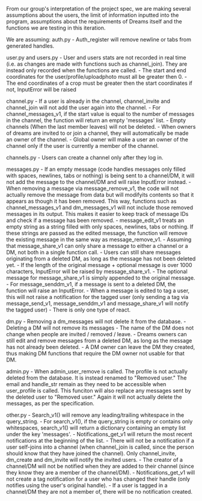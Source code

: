 From our group's interpretation of the project spec, we are making several 
assumptions about the users, the limit of information inputted into the program,
assumptions about the requirements of Dreams itself and the functions we are 
testing in this iteration.

We are assuming:
  auth.py
    - Auth_register will remove newline or tabs from generated handles.

  user.py and users.py
    - User and users stats are not recorded in real time (i.e. as changes are made with functions such as channel_join). They are instead only recorded 
      when the functions are called.
    - The start and end coordinates for the user/profile/uploadphoto must all be greater then 0. 
    - The end coordinates of a crop must be greater then the start coordinates if not, InputError will be raised

  channel.py
    - If a user is already in the channel, channel_invite and channel_join will not add the user again into the channel.
    - For channel_messages_v1, if the start value is equal to the number of messages in the channel, the function will return an empty 'messages' list.
    - Empty channels (When the last member leaves) will not be deleted.
    - When owners of dreams are invited to or join a channel, they will automatically be made an owner of the channel.
    - Global owner will make a user an owner of the channel only if the user is currently a member of the channel.

  channels.py
    - Users can create a channel only after they log in.

  messages.py
    - If an empty message (code handles messages only filled with spaces, newlines, tabs or nothing) is being sent to a channel/DM, it will not add the 
      message to the channel/DM and will raise InputError instead.
    - When removing a message via message_remove_v1, the code will not actually remove the message from data but will modifyits contents so that it appears 
      as though it has been removed. This way, functions such as channel_messages_v1 and dm_messages_v1 will not include those removed messages in its 
      output. This makes it easier to keep track of message IDs and check if a message has been removed.
    - message_edit_v1 treats an empty string as a string filled with only spaces, newlines, tabs or nothing. If these strings are passed as the edited 
      message, the function will remove the existing message in the same way as message_remove_v1.
    - Assuming that message_share_v1 can only share a message to either a channel or a DM, not both in a single function call.
    - Users can still share messages originating from a deleted DM, as long as the message has not been deleted yet.
    - If the length of the original message + optional message is over 1000 characters, InputError will be raised by message_share_v1.
    - The optional message for message_share_v1 is simply appended to the original message.
    - For message_senddm_v1, if a message is sent to a deleted DM, the function will raise an InputError.
    - When a message is edited to tag a user, this will not raise a notification for the tagged user (only sending a tag via message_send_v1, 
      message_senddm_v1 and message_share_v1 will notify the tagged user)
    - There is only one type of react.

  dm.py
    - Removing a dm_messages will not delete it from the database.
    - Deleting a DM will not remove its messages
    - The name of the DM does not change when people are invited / removed / leave. 
    - Dreams owners can still edit and remove messages from a deleted DM, as long as the message has not already been deleted.
    - A DM owner can leave the DM they created, thus making DM functions that require the DM owner not usable for that DM.

  admin.py
    - When admin_user_remove is called. The profile is not actually deleted from the database. It is instead renamed to "Removed user." The email and 
      handle_str remain as they need to be accessible when user_profile is called. This funciton will also replace any messages sent by the deleted user 
      to "Removed user." Again it will not actually delete the messages, as per the specification.

  other.py
    - Search_v1() will remove any leading/trailing whitespace in the query_string.
    - For search_v1(), if the query_string is empty or contains only whitespaces, search_v1() will return a dictionary containing an empty list under the 
      key 'messages'.
    - Notifications_get_v1 will return the most recent notifications at the beginning of the list.
    - There will not be a notification if a user self-joins into a channel (when channel_join is called, since the person should know that they have joined 
      the channel). Only channel_invite, dm_create and dm_invite will notify the invited users.
    - The creator of a channel/DM will not be notified when they are added to their channel (since they know they are a member of the channel/DM).
    - Notifications_get_v1 will not create a tag notification for a user who has changed their handle (only notifies using the user's original handle).
    - If a user is tagged in a channel/DM they are not a member of, there will be no notification created.
